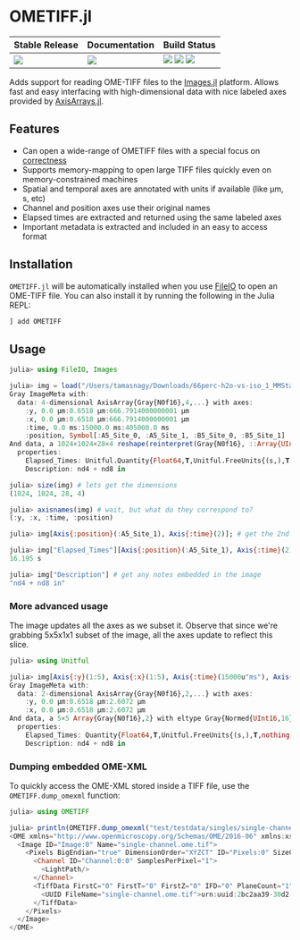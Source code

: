 # OMETIFF.jl

|**Stable Release**                                         | **Documentation**                 | **Build Status**                                              |
|:---------------------------------------------------|:----------------------------------|:--------------------------------------------------------------|
| ![](https://juliahub.com/docs/OMETIFF/version.svg) | [![][docs-stable-img]][docs-stable-url] | [![][status-img]][status-url] [![][travis-img]][travis-url] [![][codecov-img]][codecov-url] |

Adds support for reading OME-TIFF files to the [Images.jl](https://github.com/JuliaImages/Images.jl)
platform. Allows fast and easy interfacing with high-dimensional data with nice
labeled axes provided by [AxisArrays.jl](https://github.com/JuliaImages/AxisArrays.jl).

## Features

- Can open a wide-range of OMETIFF files with a special focus on [correctness](https://github.com/tlnagy/OMETIFF.jl/blob/master/test/runtests.jl)
- Supports memory-mapping to open large TIFF files quickly even on
  memory-constrained machines
- Spatial and temporal axes are annotated with units if available (like μm, s, etc)
- Channel and position axes use their original names
- Elapsed times are extracted and returned using the same labeled axes
- Important metadata is extracted and included in an easy to access format

## Installation

`OMETIFF.jl` will be automatically installed when you use [FileIO](https://github.com/JuliaIO/FileIO.jl) to open an OME-TIFF file. You can also install it by running the following in the Julia REPL:

```julia
] add OMETIFF
```

## Usage

```julia
julia> using FileIO, Images

julia> img = load("/Users/tamasnagy/Downloads/66perc-h2o-vs-iso_1_MMStack.ome.tif")
Gray ImageMeta with:
  data: 4-dimensional AxisArray{Gray{N0f16},4,...} with axes:
    :y, 0.0 μm:0.6518 μm:666.7914000000001 μm
    :x, 0.0 μm:0.6518 μm:666.7914000000001 μm
    :time, 0.0 ms:15000.0 ms:405000.0 ms
    :position, Symbol[:A5_Site_0, :A5_Site_1, :B5_Site_0, :B5_Site_1]
And data, a 1024×1024×28×4 reshape(reinterpret(Gray{N0f16}, ::Array{UInt16,6}), 1024, 1024, 28, 4) with eltype Gray{Normed{UInt16,16}}
  properties:
    Elapsed_Times: Unitful.Quantity{Float64,𝐓,Unitful.FreeUnits{(s,),𝐓,nothing}}[2.525 s 3.35 s 5.638 s 6.534 s; 15.398 s 16.195 s 18.743 s 19.506 s; … ; 390.389 s 391.154 s 393.282 s 393.984 s; 405.391 s 406.13 s 408.316 s 409.101 s]
    Description: nd4 + nd8 in

julia> size(img) # lets get the dimensions
(1024, 1024, 28, 4)

julia> axisnames(img) # wait, but what do they correspond to?
(:y, :x, :time, :position)

julia> img[Axis{:position}(:A5_Site_1), Axis{:time}(2)]; # get the 2nd time point in position A5

julia> img["Elapsed_Times"][Axis{:position}(:A5_Site_1), Axis{:time}(2)] # get exact time when that slice was taken
16.195 s

julia> img["Description"] # get any notes embedded in the image
"nd4 + nd8 in"
```

### More advanced usage

The image updates all the axes as we subset it. Observe that since we're grabbing 5x5x1x1 subset of
the image, all the axes update to reflect this slice.

```julia
julia> using Unitful

julia> img[Axis{:y}(1:5), Axis{:x}(1:5), Axis{:time}(15000u"ms"), Axis{:position}(1)]
Gray ImageMeta with:
  data: 2-dimensional AxisArray{Gray{N0f16},2,...} with axes:
    :y, 0.0 μm:0.6518 μm:2.6072 μm
    :x, 0.0 μm:0.6518 μm:2.6072 μm
And data, a 5×5 Array{Gray{N0f16},2} with eltype Gray{Normed{UInt16,16}}
  properties:
    Elapsed_Times: Quantity{Float64,𝐓,Unitful.FreeUnits{(s,),𝐓,nothing}}[2.525 s 3.35 s 5.638 s 6.534 s; 15.398 s 16.195 s 18.743 s 19.506 s; … ; 390.389 s 391.154 s 393.282 s 393.984 s; 405.391 s 406.13 s 408.316 s 409.101 s]
    Description: nd4 + nd8 in
```

### Dumping embedded OME-XML

To quickly access the OME-XML stored inside a TIFF file, use the
`OMETIFF.dump_omexml` function:

```julia
julia> using OMETIFF

julia> println(OMETIFF.dump_omexml("test/testdata/singles/single-channel.ome.tif"))
<OME xmlns="http://www.openmicroscopy.org/Schemas/OME/2016-06" xmlns:xsi="http://www.w3.org/2001/XMLSchema-instance" Creator="OME Bio-Formats 5.2.2" UUID="urn:uuid:2bc2aa39-30d2-44ee-8399-c513492dd5de" xsi:schemaLocation="http://www.openmicroscopy.org/Schemas/OME/2016-06 http://www.openmicroscopy.org/Schemas/OME/2016-06/ome.xsd">
  <Image ID="Image:0" Name="single-channel.ome.tif">
    <Pixels BigEndian="true" DimensionOrder="XYZCT" ID="Pixels:0" SizeC="1" SizeT="1" SizeX="439" SizeY="167" SizeZ="1" Type="int8">
      <Channel ID="Channel:0:0" SamplesPerPixel="1">
        <LightPath/>
      </Channel>
      <TiffData FirstC="0" FirstT="0" FirstZ="0" IFD="0" PlaneCount="1">
        <UUID FileName="single-channel.ome.tif">urn:uuid:2bc2aa39-30d2-44ee-8399-c513492dd5de</UUID>
      </TiffData>
    </Pixels>
  </Image>
</OME>
```


[docs-stable-img]: https://img.shields.io/badge/docs-stable-blue.svg
[docs-stable-url]: https://tamasnagy.com/OMETIFF.jl/stable/

[travis-img]: https://travis-ci.org/tlnagy/OMETIFF.jl.svg?branch=master
[travis-url]: https://travis-ci.org/tlnagy/OMETIFF.jl

[codecov-img]: https://codecov.io/gh/tlnagy/OMETIFF.jl/branch/master/graph/badge.svg
[codecov-url]: https://codecov.io/gh/tlnagy/OMETIFF.jl

[status-img]: https://www.repostatus.org/badges/latest/active.svg
[status-url]: https://www.repostatus.org/#active
